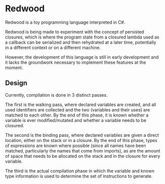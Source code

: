 # Redwood
Redwood is a toy programming language interpreted in C#.

Redwood is being made to experiment with the concept of persisted closures,
which is where the program state from a closured lambda used as a callback can
be serialized and then rehydrated at a later time, potentially in a different
context or on a different machine.

However, the development of this language is still in early development and it
lacks the groundwork necessary to implement these features at the moment.

## Design
Currently, compilation is done in 3 distinct passes.

The first is the walking pass, where declared variables are created, and all used
identifiers are collected and the two (variables and their uses) are matched to
each other. By the end of this phase, it is known whether a variable is ever
modified/mutated and whether a variable needs to be closured.

The second is the binding pass, where declared variables are given a direct location,
either on the stack or in a closure. By the end of this phase, types of expressions
are known where possible (since all names have been matched, particularly the names
that come from imports), as are the amount of space that needs to be allocated on the
stack and in the closure for every variable.

The third is the actual compilation phase in which the variable and known type
information is used to determine the set of instructions to generate.